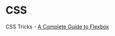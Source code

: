 # CSS

CSS Tricks - [A Complete Guide to Flexbox](https://css-tricks.com/snippets/css/a-guide-to-flexbox/)

